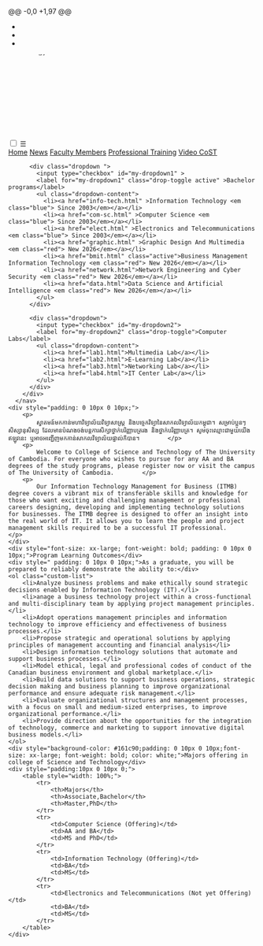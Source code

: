 @@ -0,0 +1,97 @@
+ <html>
+ <head>
+ <meta name="viewport" content="width=device-width, initial-scale=1">
<link rel="stylesheet" href="https://cdnjs.cloudflare.com/ajax/libs/font-awesome/4.7.0/css/font-awesome.min.css">
<link rel="stylesheet" href="style.css">
<title>Business Management Information Technology </title>
<link rel="icon" type="image/png" href="image/icon.jpg">
</head>
<body>
    <marquee class="scroll-text" behavior="scroll" direction="down" scrollamount="3" loop="infinite">
        <img src="image/cost.jpg" alt="Moving Icon" width="150">សូមស្វាគមន៍! College CoST-Major Information Technology
    </marquee>
    <nav class="topnav">
        <input type="checkbox" id="menu-toggle">
        <label for="menu-toggle" class="burger">☰</label>
        <div class="menu">
          <a href="index.html" >Home</a>
          <a href="new.html">News</a>
          <a href="faculty.html">Faculty Members</a>
          <a href="training.html">Professional Training</a>
          <a href="video.html" >Video CoST</a>
      
          <div class="dropdown ">
            <input type="checkbox" id="my-dropdown1" >
            <label for="my-dropdown1" class="drop-toggle active" >Bachelor programs</label>
            <ul class="dropdown-content">
              <li><a href="info-tech.html" >Information Technology <em class="blue"> Since 2003</em></a></li>
              <li><a href="com-sc.html" >Computer Science <em class="blue"> Since 2003</em></a></li>
              <li><a href="elect.html" >Electronics and Telecommunications <em class="blue"> Since 2003</em></a></li>
              <li><a href="graphic.html" >Graphic Design And Multimedia <em class="red"> New 2026</em></a></li>
              <li><a href="bmit.html" class="active">Business Management Information Technology <em class="red"> New 2026</em></a></li>
              <li><a href="network.html">Network Engineering and Cyber Security <em class="red"> New 2026</em></a></li>
              <li><a href="data.html">Data Science and Artificial Intelligence <em class="red"> New 2026</em></a></li>
            </ul>
          </div>
      
          <div class="dropdown">
            <input type="checkbox" id="my-dropdown2">
            <label for="my-dropdown2" class="drop-toggle">Computer Labs</label>
            <ul class="dropdown-content">
              <li><a href="lab1.html">Multimedia Lab</a></li>
              <li><a href="lab2.html">E-Learning Lab</a></li>
              <li><a href="lab3.html">Networking Lab</a></li>
              <li><a href="lab4.html">IT Center Lab</a></li>
            </ul>
          </div>
        </div>
      </nav>
    <div style="padding: 0 10px 0 10px;">
        <p>
            ស្វាគមន៍មកកាន់មហាវិទ្យាល័យវិទ្យាសាស្ត្រ និងបច្ចេកវិទ្យានៃសាកលវិទ្យាល័យកម្ពុជា។ សម្រាប់ប្អូនៗសិស្សានុសិស្ស ដែលមានបំណងចង់បន្តការសិក្សាថ្នាក់បរិញ្ញាបត្ររង និងថ្នាក់បរិញ្ញាបត្រ។ សូមចុះឈ្មោះជាមួយយើងឥឡូវនេះ ឬអាចអញ្ជើញមកកាន់សាកលវិទ្យាល័យផ្ទាល់ក៏បាន។        </p>
        <p>
            Welcome to College of Science and Technology of The University of Cambodia. For everyone who wishes to pursue for any AA and BA degrees of the study programs, please register now or visit the campus of The University of Cambodia.        </p>
        <p>
            Our Information Technology Management for Business (ITMB) degree covers a vibrant mix of transferable skills and knowledge for those who want exciting and challenging management or professional careers designing, developing and implementing technology solutions for businesses. The ITMB degree is designed to offer an insight into the real world of IT. It allows you to learn the people and project management skills required to be a successful IT professional.        </p>
    </div>
    <div style="font-size: xx-large; font-weight: bold; padding: 0 10px 0 10px;">Program Learning Outcomes</div>
    <div style=" padding: 0 10px 0 10px;">As a graduate, you will be prepared to reliably demonstrate the ability to:</div>
    <ol class="custom-list">
        <li>Analyze business problems and make ethically sound strategic decisions enabled by Information Technology (IT).</li>
        <li>anage a business technology project within a cross-functional and multi-disciplinary team by applying project management principles.</li>
        <li>Adopt operations management principles and information technology to improve efficiency and effectiveness of business processes.</li>
        <li>Propose strategic and operational solutions by applying principles of management accounting and financial analysis</li>
        <li>Design information technology solutions that automate and support business processes.</li>
        <li>Model ethical, legal and professional codes of conduct of the Canadian business environment and global marketplace.</li>
        <li>Build data solutions to support business operations, strategic decision making and business planning to improve organizational performance and ensure adequate risk management.</li>
        <li>Evaluate organizational structures and management processes, with a focus on small and medium-sized enterprises, to improve organizational performance.</li>
        <li>Provide direction about the opportunities for the integration of technology, commerce and marketing to support innovative digital business models.</li>
    </ol>
    <div style="background-color: #161c90;padding: 0 10px 0 10px;font-size: xx-large; font-weight: bold; color: white;">Majors offering in college of Science and Technology</div>
    <div style="padding:10px 0 10px 0;">
        <table style="width: 100%;">
            <tr>
                <th>Majors</th>
                <th>Associate,Bachelor</th>
                <th>Master,PhD</th>
            </tr>
            <tr>
                <td>Computer Science (Offering)</td>
                <td>AA and BA</td>
                <td>MS and PhD</td>
            </tr>
            <tr>
                <td>Information Technology (Offering)</td>
                <td>BA</td>
                <td>MS</td>
            </tr>
            <tr>
                <td>Electronics and Telecommunications (Not yet Offering)</td>
                <td>BA</td>
                <td>MS</td>
            </tr>
        </table>
    </div>
</body>
</html>
